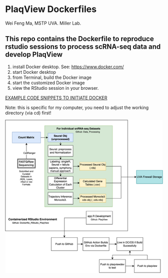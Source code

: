 # PlaqView Dockerfiles

 Wei Feng Ma, MSTP UVA. Miller Lab.

## This repo contains the Dockerfile to reproduce rstudio sessions to process scRNA-seq data and develop PlaqView

1) install Docker desktop. See: https://www.docker.com/
2) start Docker desktop
3) from Terminal, build the Docker image 
4) start the customized Docker image
5) view the RStudio session in your browser.

[EXAMPLE CODE SNIPPETS TO INITIATE DOCKER](https://debonair-emperor-653.notion.site/Docker-Commands-0d554663828c4f46b8c40a093dd9e2a5)

Note: this is specific for my computer, you need to adjust the working directory (via cd) first!

![]()<img src="www/Complete_PlaqView.drawio.png" alt="Preprocessing_steps"/>
